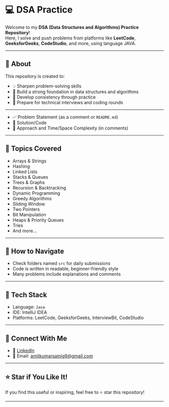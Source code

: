 # 💻 DSA Practice

Welcome to my **DSA (Data Structures and Algorithms) Practice Repository**!  
Here, I solve and push problems from platforms like **LeetCode**, **GeeksforGeeks**, **CodeStudio**, and more, using language JAVA.

---

## 📌 About

This repository is created to:

- 💡 Sharpen problem-solving skills
- 🧠 Build a strong foundation in data structures and algorithms
- 🔁 Develop consistency through practice
- 💼 Prepare for technical interviews and coding rounds

---

- ✅ Problem Statement (as a comment or `README.md`)
- 🧠 Solution/Code
- 📝 Approach and Time/Space Complexity (in comments)

---

## 🧩 Topics Covered

- Arrays & Strings
- Hashing
- Linked Lists
- Stacks & Queues
- Trees & Graphs
- Recursion & Backtracking
- Dynamic Programming
- Greedy Algorithms
- Sliding Window
- Two Pointers
- Bit Manipulation
- Heaps & Priority Queues
- Tries
- And more...

---

## 🚀 How to Navigate

- Check folders named `src` for daily submissions
- Code is written in readable, beginner-friendly style
- Many problems include explanations and comments

---

## 🔧 Tech Stack

- Language: `Java`
- IDE: IntelliJ IDEA
- Platforms: LeetCode, GeeksforGeeks, InterviewBit, CodeStudio

---

## 🌟 Connect With Me

- 🔗 [LinkedIn](https://linkedin.com/in/amit-saini-68427623b)
- 📧 Email: amitkumarsainig9@gmail.com

---

## ⭐ Star if You Like It!

If you find this useful or inspiring, feel free to ⭐️ star this repository!

---

